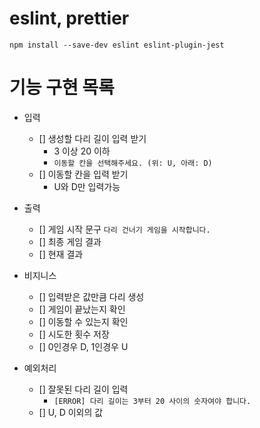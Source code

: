 # eslint, prettier

```
npm install --save-dev eslint eslint-plugin-jest
```

# 기능 구현 목록

- 입력

  - [] 생성할 다리 길이 입력 받기
    - 3 이상 20 이하
    - `이동할 칸을 선택해주세요. (위: U, 아래: D)`
  - [] 이동할 칸을 입력 받기
    - U와 D만 입력가능

- 출력

  - [] 게임 시작 문구 `다리 건너기 게임을 시작합니다.`
  - [] 최종 게임 결과
  - [] 현재 결과

- 비지니스

  - [] 입력받은 값만큼 다리 생성
  - [] 게임이 끝났는지 확인
  - [] 이동할 수 있는지 확인
  - [] 시도한 횟수 저장
  - [] 0인경우 D, 1인경우 U

- 예외처리
  - [] 잘못된 다리 길이 입력
    - `[ERROR] 다리 길이는 3부터 20 사이의 숫자여야 합니다.`
  - [] U, D 이외의 값

